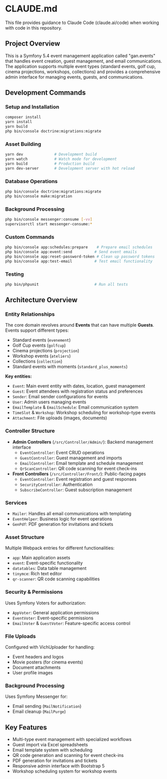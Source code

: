 # CLAUDE.md

This file provides guidance to Claude Code (claude.ai/code) when working with code in this repository.

## Project Overview

This is a Symfony 5.4 event management application called "gan.events" that handles event creation, guest management, and email communications. The application supports multiple event types (standard events, golf cup, cinema projections, workshops, collections) and provides a comprehensive admin interface for managing events, guests, and communications.

## Development Commands

### Setup and Installation
```bash
composer install
yarn install
yarn build
php bin/console doctrine:migrations:migrate
```

### Asset Building
```bash
yarn dev              # Development build
yarn watch            # Watch mode for development
yarn build            # Production build
yarn dev-server       # Development server with hot reload
```

### Database Operations
```bash
php bin/console doctrine:migrations:migrate
php bin/console make:migration
```

### Background Processing
```bash
php bin/console messenger:consume [-vv]
supervisorctl start messenger-consume:*
```

### Custom Commands
```bash
php bin/console app:schedules:prepare    # Prepare email schedules
php bin/console app:event:send          # Send event emails
php bin/console app:reset-password-token # Clean up password tokens
php bin/console app:test-email          # Test email functionality
```

### Testing
```bash
php bin/phpunit                         # Run all tests
```

## Architecture Overview

### Entity Relationships
The core domain revolves around **Events** that can have multiple **Guests**. Events support different types:
- Standard events (`evenement`)
- Golf Cup events (`golfcup`) 
- Cinema projections (`projection`)
- Workshop events (`ateliers`)
- Collections (`collection`)
- Standard events with moments (`standard_plus_moments`)

**Key entities:**
- `Event`: Main event entity with dates, location, guest management
- `Guest`: Event attendees with registration status and preferences
- `Sender`: Email sender configurations for events
- `User`: Admin users managing events
- `EmailTemplate` & `EmailSchedule`: Email communication system
- `TimeSlot` & `Workshop`: Workshop scheduling for workshop-type events
- `Attachment`: File uploads (images, documents)

### Controller Structure
- **Admin Controllers** (`/src/Controller/Admin/`): Backend management interface
  - `EventController`: Event CRUD operations
  - `GuestController`: Guest management and imports
  - `EmailController`: Email template and schedule management
  - `QrScanController`: QR code scanning for event check-ins
- **Front Controllers** (`/src/Controller/Front/`): Public-facing pages
  - `EventController`: Event registration and guest responses
  - `SecurityController`: Authentication
  - `SubscribeController`: Guest subscription management

### Services
- `Mailer`: Handles all email communications with templating
- `EventHelper`: Business logic for event operations
- `GenPdf`: PDF generation for invitations and tickets

### Asset Structure
Multiple Webpack entries for different functionalities:
- `app`: Main application assets
- `event`: Event-specific functionality
- `datatables`: Data table management
- `tinymce`: Rich text editor
- `qr-scanner`: QR code scanning capabilities

### Security & Permissions
Uses Symfony Voters for authorization:
- `AppVoter`: General application permissions
- `EventVoter`: Event-specific permissions
- `EmailVoter` & `GuestVoter`: Feature-specific access control

### File Uploads
Configured with VichUploader for handling:
- Event headers and logos
- Movie posters (for cinema events)
- Document attachments
- User profile images

### Background Processing
Uses Symfony Messenger for:
- Email sending (`MailNotification`)
- Email cleanup (`MailPurge`)

## Key Features
- Multi-type event management with specialized workflows
- Guest import via Excel spreadsheets
- Email template system with scheduling
- QR code generation and scanning for event check-ins
- PDF generation for invitations and tickets
- Responsive admin interface with Bootstrap 5
- Workshop scheduling system for workshop events